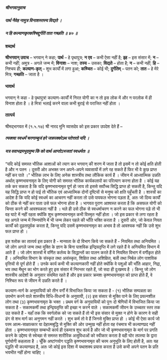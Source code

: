 ##### श्रीभगवानुवाच
##### पार्थ नैवेह नामुत्र विनाशस्तस्य विद्यते ।
##### न हि कल्याणकृत्कश्चिद्दुर्गतिं तात गच्छति ॥ ४० ॥

#### शब्दार्थ

**श्रीभगवान् उवाच** – भगवान् ने कहा; **पार्थ** – हे पृथापुत्र; **न एव** – कभी ऐसा नहीं है; **इह** – इस संसार में; **न** – कभी नहीं; अमुत्र - अगले जन्म में; **विनाशः** – नाश; **तस्य** – उसका; **विद्यते** – होता है; **न** – कभी नहीं; **हि** – निश्चय ही; **कल्याण-कृत्** – शुभ कार्यों में लगा हुआ; **कश्र्चित** – कोई भी; **दुर्गतिम्** – पतन को; **तात** – हे मेरे मित्र; **गच्छति** – जाता है ।

#### भावार्थ

भगवान् ने कहा - हे पृथापुत्र! कल्याण-कार्यों में निरत योगी का न तो इस लोक में और न परलोक में ही विनाश होता है । हे मित्र! भलाई करने वाला कभी बुराई से पराजित नहीं होता ।

#### तात्पर्य

श्रीमद्भागवत में (१.५.१७) श्री नारद मुनि व्यासदेव को इस प्रकार उपदेश देते हैं –

##### त्यक्त्वा स्वधर्मं चरणाम्बुजं हरे जन्नपक्कोऽथ पतेत्ततो यदि ।
##### यत्र ववाभद्रमभूदमुष्य किं को वार्थ आप्तोऽभजतां स्वधर्मतः ॥

“यदि कोई समस्त भौतिक आशाओं को त्याग कर भगवान् की शरण में जाता है तो इसमें न तो कोई क्षति होती है और न पतन । दूसरी ओर अभक्त जन अपने-अपने व्यवसायों में लगे रह सकते हैं फिर भी वे कुछ प्राप्त नहीं कर पाते ।” भौतिक लाभ के लिए अनेक शास्त्रीय तथा लौकिक कार्य हैं । जीवन में आध्यात्मिक उन्नति अर्थात् कृष्णभावनामृत के लिए योगी को समस्त भौतिक कार्यकलापों का परित्याग करना होता है । कोई यह तर्क कर सकता है कि यदि कृष्णभावनामृत पूर्ण हो जाय तो इससे सर्वोच्च सिद्धि प्राप्त हो सकती है, किन्तु यदि यह सिद्धि प्राप्त न हो पाई तो भौतिक एवं आध्यात्मिक दोनों दृष्टियों से मनुष्य को क्षति पहुँचती है । शास्त्रों का आदेश है कि यदि कोई स्वधर्म का आचरण नहीं करता तो उसे पापफल भोगना पड़ता है, अतः जो दिव्य कार्यों को ठीक से नहीं कर पाता उसे फल भोगना होता है । भागवत पुराण आश्वस्त करता है कि असफल योगी को चिन्ता करने की आवश्यकता नहीं है । भले ही उसे ठीक से स्वधर्माचरण न करने का फल भोगना पड़े तो भी वह घाटे में नहीं रहता क्योंकि शुभ कृष्णभावनामृत कभी विस्मृत नहीं होता । जो इस प्रकार से लगा रहता है वह अगले जन्म में निम्नयोनि में भी जन्म लेकर पहले की भाँति भक्ति करता है । दूसरी ओर, जो केवल नियत कार्यों को दृढ़तापूर्वक करता है, किन्तु यदि उसमें कृष्णभावनामृत का अभाव है तो आवश्यक नहीं कि उसे शुभ फल प्राप्त हो ।

इस श्लोक का तात्पर्य इस प्रकार है - मानवता के दो विभाग किये जा सकते हैं - नियमित तथा अनियमित । जो लोग अगले जन्म तथा मुक्ति के ज्ञान के बिना पाशविक इन्द्रियतृप्ति में लगे रहते हैं वे अनियमित विभाग में आते हैं । जो लोग शास्त्रों में वर्णित कर्तव्य के सिद्धान्तों का पालन करते हैं वे नियमित विभाग में वर्गीकृत होते हैं । अनियमित विभाग के संस्कृत तथा असंस्कृत, शिक्षित तथा अशिक्षित, बली तथा निर्बल लोग पाशविक वृत्तियों से पूर्ण होते हैं । उनके कार्य कभी भी कल्याणकारी नहीं होते क्योंकि वे पशुओं की भाँति आहार, निद्रा, भय तथा मैथुन का भोग करते हुए इस संसार में निरन्तर रहते हैं, जो सदा ही दुःखमय है । किन्तु जो लोग शास्त्रीय आदेशों के अनुसार संयमित रहते हैं और इस प्रकार क्रमशः कृष्णभावनामृत को प्राप्त होते हैं, वे निश्चित रूप से जीवन में उन्नति करते हैं ।

कल्याण-मार्ग के अनुयायियों को तीन वर्गों में विभाजित किया जा सकता है - (१) भौतिक सम्पन्नता का उपभोग करने वाले शास्त्रीय विधि-विधानों के अनुयायी, (२) इस संसार से मुक्ति पाने के लिए प्रयत्नशील लोग तथा (३) कृष्णभावनामृत के भक्त । प्रथम वर्ग के अनुयायियों को पुनः दो श्रेणियों में विभाजित किया जा सकता है - सकामकर्मी तथा इन्द्रियतृप्ति की इच्छा न करने वाले । सकामकर्मी जीवन के उच्चतर स्तर तक उठ सकते हैं - यहाँ तक कि स्वर्गलोक को जा सकते हैं तो भी इस संसार से मुक्त न होने के कारण वे सही ढंग से शभ मार्ग का अनुगमन नहीं करते । शुभ कर्म तो वे हैं जिनसे मुक्ति प्राप्त हो । कोई भी ऐसा कार्य जो परम आत्म-साक्षात्कार या देहात्मबुद्धि से मुक्ति की ओर उन्मुख नहीं होता वह रंचमात्र भी कल्याणप्रद नहीं होता । कृष्णभावनामृत सम्बन्धी कार्य ही एकमात्र शुभ कार्य है और जो भी कृष्णभावनामृत के मार्ग पर प्रगति करने के उद्देश्य से स्वेच्छा से समस्त शारीरिक असुविधाओं को स्वीकार करता है वही घोर तपस्या के द्वारा पूर्णयोगी कहलाता है । चूँकि अष्टांगयोग पद्धति कृष्णभावनामृत की चरम अनुभूति के लिए होती है, अतः यह पद्धति भी कल्याणप्रद है, अतः जो कोई इस दिशा में यथाशक्य प्रयास करता है उसे कभी अपने पतन के प्रति भयभीत नहीं होना चाहिए ।